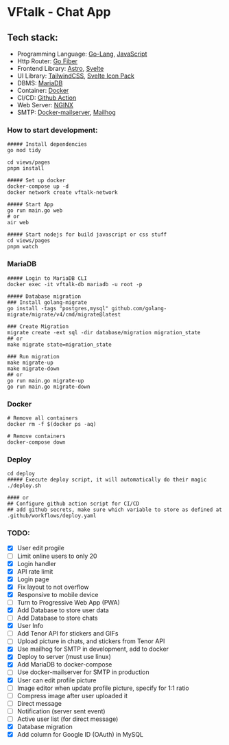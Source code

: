 # VFtalk - Chat App

## Tech stack:
- Programming Language: [Go-Lang](https://go.dev), [JavaScript](https://www.javascript.com/)
- Http Router: [Go Fiber](https://gofiber.io)
- Frontend Library: [Astro](https://astro.build/), [Svelte](https://svelte.dev)
- UI Library: [TailwindCSS](https://tailwindcss.com/), [Svelte Icon Pack](https://leshak.github.io/svelte-icons-pack/)
- DBMS: [MariaDB](https://mariadb.org/)
- Container: [Docker](https://www.docker.com/)
- CI/CD: [Github Action](https://docs.github.com/en/actions)
- Web Server: [NGINX](https://www.nginx.com/)
- SMTP: [Docker-mailserver](https://github.com/docker-mailserver/docker-mailserver), [Mailhog](https://github.com/mailhog/MailHog)

### How to start development:

```shell
##### Install dependencies
go mod tidy

cd views/pages
pnpm install

##### Set up docker
docker-compose up -d
docker network create vftalk-network

##### Start App
go run main.go web
# or
air web

##### Start nodejs for build javascript or css stuff
cd views/pages
pnpm watch
```

### MariaDB

```shell
##### Login to MariaDB CLI
docker exec -it vftalk-db mariadb -u root -p

##### Database migration
### Install golang-migrate
go install -tags "postgres,mysql" github.com/golang-migrate/migrate/v4/cmd/migrate@latest

### Create Migration
migrate create -ext sql -dir database/migration migration_state
## or
make migrate state=migration_state

### Run migration
make migrate-up
make migrate-down
## or
go run main.go migrate-up
go run main.go migrate-down

```

### Docker
```shell
# Remove all containers
docker rm -f $(docker ps -aq)

# Remove containers
docker-compose down
```

### Deploy
```shell
cd deploy
##### Execute deploy script, it will automatically do their magic
./deploy.sh

#### or
## Configure github action script for CI/CD
## add github secrets, make sure which variable to store as defined at .github/workflows/deploy.yaml
```

### TODO:
- [x] User edit progile
- [ ] Limit online users to only 20
- [x] Login handler
- [x] API rate limit
- [x] Login page
- [x] Fix layout to not overflow
- [x] Responsive to mobile device
- [ ] Turn to Progressive Web App (PWA)
- [x] Add Database to store user data
- [ ] Add Database to store chats
- [x] User Info
- [ ] Add Tenor API for stickers and GIFs
- [ ] Upload picture in chats, and stickers from Tenor API
- [x] Use mailhog for SMTP in development, add to docker
- [x] Deploy to server (must use linux)
- [x] Add MariaDB to docker-compose
- [ ] Use docker-mailserver for SMTP in production
- [x] User can edit profile picture
- [ ] Image editor when update profile picture, specify for 1:1 ratio
- [ ] Compress image after user uploaded it
- [ ] Direct message
- [ ] Notification (server sent event)
- [ ] Active user list (for direct message)
- [x] Database migration
- [x] Add column for Google ID (OAuth) in MySQL
